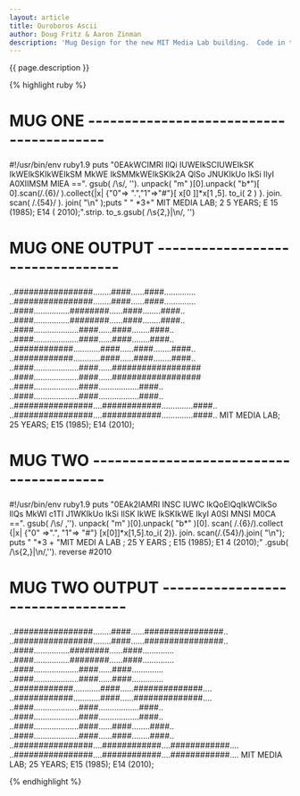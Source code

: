```yaml
---
layout: article
title: Ouroboros Ascii
author: Doug Fritz & Aaron Zinman
description: 'Mug Design for the new MIT Media Lab building.  Code in the shape of one building to output ascii art in the shape of the other and vice versa.'
---
```


{{ page.description }}

{% highlight ruby %}
	
# MUG ONE ----------------------------------------

#!/usr/bin/env ruby1.9
puts "0EAkWCIMRI        IlQi      IUWEIkSCIUWEIkSK
IkWEIkSKIkWEIkSM        MkWE      IkSMMkWEIkSKIk2A
QlSo                JNUKIkUo      IkSi
IlyI                A0XIIMSM      MlEA
==".                  gsub(       /\s/,
'').                 unpack(      "m"
)[0].unpack(          "b*")[      0].scan(/.{6}/
).collect{|x|         {"0"=>      ".","1"=>"#"}[
x[0                   ]]*x[1                  ,5].
to_i(                 2 ) }.                 join.
scan(                 /.{54}/     ).         join(
"\n"                  );puts      " "         *3+"
MIT MEDIA LAB; 2    5 YEARS; E    15 (1985); E14 (
2010);".strip.      to_s.gsub(    /\s{2,}|\n/, '')


# MUG ONE OUTPUT ---------------------------------

..################........####......####..............
..################........####......####..............
..####................########......####........####..
..####................########......####........####..
..####....................####......####........####..
..####....................####......####........####..
..############............####......####........####..
..############............####......####........####..
..####....................####......##################
..####....................####......##################
..####....................####..................####..
..####....................####..................####..
..################....############..............####..
..################....############..............####..
   MIT MEDIA LAB; 25 YEARS; E15 (1985); E14 (2010);


# MUG TWO ----------------------------------------

#!/usr/bin/env ruby1.9
puts "0EAk2IAMRI        INSC      IUWC
IkQoElQqIkWCIkSo        IlQs      MkWI
c1TI                J1WKIkUo      IkSi        IlSK
IkWE                IkSKIkWE      IkyI        A0SI
MNSI                    M0CA      ==".       gsub(
/\s/                    ,'').    unpack(       "m"
)[0].unpack(            "b*"      )[0].      scan(
/.{6}/).collect         {|x|      {"0"      =>".",
"1"=>                   "#"}     [x[0]]*x[1,5].to_i(
2)}.                   join.     scan(/.{54}/).join(
"\n");                 puts      " "*3 + "MIT MEDI
A LAB                 ; 25 Y                 EARS
; E15 (1985); E1     4 (2010);"             .gsub(
/\s{2,}|\n/,'').     reverse               #2010

# MUG TWO OUTPUT ---------------------------------

..################........####......################..
..################........####......################..
..####................########......####..............
..####................########......####..............
..####....................####......####..............
..####....................####......####..............
..############............####......##############....
..############............####......##############....
..####....................####..................####..
..####....................####..................####..
..####....................####......####........####..
..####....................####......####........####..
..################....############....############....
..################....############....############....
   MIT MEDIA LAB; 25 YEARS; E15 (1985); E14 (2010);
	
{% endhighlight %}